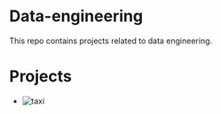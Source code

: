 # Data-engineering
This repo contains projects related to data engineering.

# Projects
* ![taxi](https://github.com/user-attachments/assets/d6bdea7d-cb8a-4e83-ad46-21c6ba906509) 

